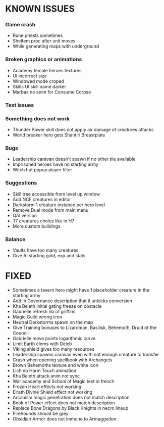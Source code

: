 # KNOWN ISSUES

### Game crash

- Rune priests sometimes
- Sheltem proc after unit moves
- While generating maps with underground

### Broken graphics or animations

- Academy female heroes textures
- UI incorrect size
- Windowed mode croped
- Skills UI skill name darker
- Marbas no anim for Consume Corpse

### Text issues


### Something does not work

- Thunder Power skill does not apply air damage of creatures attacks
- World breaker hero gets Shantiri Breastplate

### Bugs

- Leadership caravan doesn't spawn if no other tile available
- Imprisoned heroes have no starting army
- Witch hut popup player filter

### Suggestions

- Skill tree accessible from level up window
- Add NCF creatures in editor
- Darkstorm 1 creature instance per hero level
- Remove Duel mode from main menu
- QAI version
- T7 creatures choice like in H7
- More custom buildings

### Balance

- Vaults have too many creatures
- Give AI starting gold, exp and stats


# FIXED

- Sometimes a tavern hero might have 1 placeholder creature in the starting army
- Add in Governance description that it unlocks conversion
- Kha Beleth initial gating freeze on obstacle
- Gabrielle refresh nb of griffins
- Magic Guild wrong icon
- Neutral Darkstorms spawn on the map
- Give Training bonuses to Lizardman, Basilisk, Behemoth, Druid of the Council
- Gabrielle move points logarithmic curve
- Limit Earth elems with Deleb
- Viking shield gives too many resources
- Leadership spawns caravan even with not enough creature to transfer
- Crash when opening spellbook with Archangels
- Brown Behemoths texture and white icon
- Lich no Harm Touch animation
- Kha Beleth attack anim not sync
- War academy and School of Magic text in french
- Frozen Heart effects not working
- Elrath Divine Shield effect not working
- Arcanism magic penetration does not match description
- Book of Power effect does not match description
- Replace Bone Dragons by Black Knights in necro lineup
- Firehounds should be grey
- Obsidian Armor does not immune to Armaggedon

